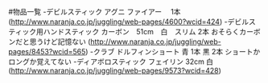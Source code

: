#物品一覧
-デビルスティック
アグニ ファイアー　
1本
(http://www.naranja.co.jp/juggling/web-pages/4600?wcid=424)
-デビルスティック用ハンドスティック
カーボン　51cm　白　スリム 
2本
おそらくカーボンだと思うけど記憶ない
(http://www.naranja.co.jp/juggling/web-pages/8453?wcid=565)
-クラブ
ドルフィンショート
青 1本
黒 2本
ショートかロングか覚えてない
-ディアボロスティック
フェイリン 32cm 白
(http://www.naranja.co.jp/juggling/web-pages/9573?wcid=428)
